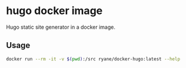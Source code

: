 # hugo docker image

Hugo static site generator in a docker image.

## Usage

```bash
docker run --rm -it -v $(pwd):/src ryane/docker-hugo:latest --help
```
